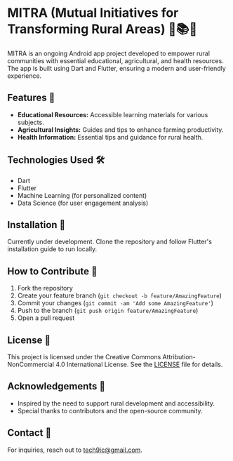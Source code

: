 # MITRA (Mutual Initiatives for Transforming Rural Areas) 🌾📚💡

MITRA is an ongoing Android app project developed to empower rural communities with essential educational, agricultural, and health resources. The app is built using Dart and Flutter, ensuring a modern and user-friendly experience.

## Features 🚀

- **Educational Resources:** Accessible learning materials for various subjects.
- **Agricultural Insights:** Guides and tips to enhance farming productivity.
- **Health Information:** Essential tips and guidance for rural health.

## Technologies Used 🛠️

- Dart
- Flutter
- Machine Learning (for personalized content)
- Data Science (for user engagement analysis)

## Installation 📲

Currently under development. Clone the repository and follow Flutter's installation guide to run locally.

## How to Contribute 🤝

1. Fork the repository
2. Create your feature branch (`git checkout -b feature/AmazingFeature`)
3. Commit your changes (`git commit -am 'Add some AmazingFeature'`)
4. Push to the branch (`git push origin feature/AmazingFeature`)
5. Open a pull request

## License 📝

This project is licensed under the Creative Commons Attribution-NonCommercial 4.0 International License. See the [LICENSE](LICENSE) file for details.


## Acknowledgements 🙏

- Inspired by the need to support rural development and accessibility.
- Special thanks to contributors and the open-source community.

## Contact 📧

For inquiries, reach out to [tech9ic@gmail.com](mailto:tech9ic@gmail.com).
